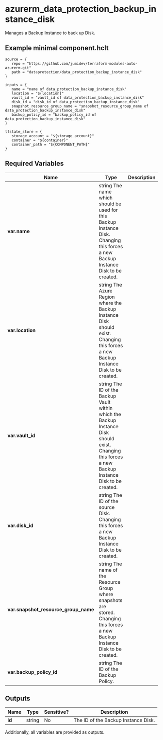 # azurerm_data_protection_backup_instance_disk

Manages a Backup Instance to back up Disk.

## Example minimal component.hclt

```hcl
source = {
   repo = "https://github.com/jumidev/terraform-modules-auto-azurerm.git" 
   path = "dataprotection/data_protection_backup_instance_disk" 
}

inputs = {
   name = "name of data_protection_backup_instance_disk" 
   location = "${location}" 
   vault_id = "vault_id of data_protection_backup_instance_disk" 
   disk_id = "disk_id of data_protection_backup_instance_disk" 
   snapshot_resource_group_name = "snapshot_resource_group_name of data_protection_backup_instance_disk" 
   backup_policy_id = "backup_policy_id of data_protection_backup_instance_disk" 
}

tfstate_store = {
   storage_account = "${storage_account}" 
   container = "${container}" 
   container_path = "${COMPONENT_PATH}" 
}

```

## Required Variables

| Name | Type |  Description |
| ---- | --------- |  ----------- |
| **var.name** | string  The name which should be used for this Backup Instance Disk. Changing this forces a new Backup Instance Disk to be created. | 
| **var.location** | string  The Azure Region where the Backup Instance Disk should exist. Changing this forces a new Backup Instance Disk to be created. | 
| **var.vault_id** | string  The ID of the Backup Vault within which the Backup Instance Disk should exist. Changing this forces a new Backup Instance Disk to be created. | 
| **var.disk_id** | string  The ID of the source Disk. Changing this forces a new Backup Instance Disk to be created. | 
| **var.snapshot_resource_group_name** | string  The name of the Resource Group where snapshots are stored. Changing this forces a new Backup Instance Disk to be created. | 
| **var.backup_policy_id** | string  The ID of the Backup Policy. | 



## Outputs

| Name | Type | Sensitive? | Description |
| ---- | ---- | --------- | --------- |
| **id** | string | No  | The ID of the Backup Instance Disk. | 

Additionally, all variables are provided as outputs.
